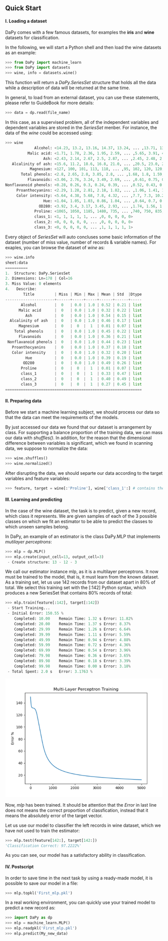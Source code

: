 ## Quick Start
#### Ⅰ. Loading a dataset
DaPy comes with a few famous datasets, for examples the **iris** 
and **wine** datasets for classification.   
  
In the following, we will start a Python shell and then 
load the wine datasets as an example: 
```Python
>>> from DaPy import machine_learn
>>> from DaPy import datasets
>>> wine, info = datasets.wine()
```
This function will return a *DaPy.SeriesSet* structure that holds 
all the data while a description of data will be returned at the 
same time. 
  
In general, to load from an external dataset, you can use these 
statements, please refer to GuideBook for more details:
```Python
>>> data = dp.read(file_name)
```
In this case, as a supervised problem, all of the 
independent variables and dependent variables are stored in the 
*SeriesSet* menber. For instance, the data of the *wine* could be accessed using:
```Python
>>> wine
             Alcohol: <14.23, 13.2, 13.16, 14.37, 13.24, ... ,13.71, 13.4, 13.27, 13.17, 14.13>
          Malic acid: <1.71, 1.78, 2.36, 1.95, 2.59, ... ,5.65, 3.91, 4.28, 2.59, 4.1>
                 Ash: <2.43, 2.14, 2.67, 2.5, 2.87, ... ,2.45, 2.48, 2.26, 2.37, 2.74>
   Alcalinity of ash: <15.6, 11.2, 18.6, 16.8, 21.0, ... ,20.5, 23.0, 20.0, 20.0, 24.5>
           Magnesium: <127, 100, 101, 113, 118, ... ,95, 102, 120, 120, 96>
       Total phenols: <2.8, 2.65, 2.8, 3.85, 2.8, ... ,1.68, 1.8, 1.59, 1.65, 2.05>
          Flavanoids: <3.06, 2.76, 3.24, 3.49, 2.69, ... ,0.61, 0.75, 0.69, 0.68, 0.76>
Nonflavanoid phenols: <0.28, 0.26, 0.3, 0.24, 0.39, ... ,0.52, 0.43, 0.43, 0.53, 0.56>
     Proanthocyanins: <2.29, 1.28, 2.81, 2.18, 1.82, ... ,1.06, 1.41, 1.35, 1.46, 1.35>
     Color intensity: <5.64, 4.38, 5.68, 7.8, 4.32, ... ,7.7, 7.3, 10.2, 9.3, 9.2>
                 Hue: <1.04, 1.05, 1.03, 0.86, 1.04, ... ,0.64, 0.7, 0.59, 0.6, 0.61>
               OD280: <3.92, 3.4, 3.17, 3.45, 2.93, ... ,1.74, 1.56, 1.56, 1.62, 1.6>
             Proline: <1065, 1050, 1185, 1480, 735, ... ,740, 750, 835, 840, 560>
             class_1: <1, 1, 1, 1, 1, ... ,0, 0, 0, 0, 0>
             class_2: <0, 0, 0, 0, 0, ... ,0, 0, 0, 0, 0>
             class_3: <0, 0, 0, 0, 0, ... ,1, 1, 1, 1, 1>
```
Every object of *SeriesSet* will auto concluses some basic information of the 
dataset (number of miss value, number of records & variable names). For exaples, 
you can browse the dataset of *wine* as:
```Python
>>> wine.info
sheet:data
==========
1.  Structure: DaPy.SeriesSet
2. Dimensions: Ln=178 | Col=16
3. Miss Value: 0 elements
4.   Describe: 
        Title         | Miss | Min | Max | Mean | Std  |Dtype
----------------------+------+-----+-----+------+------+-----
       Alcohol        |  0   | 0.0 | 1.0 | 0.52 | 0.21 | list
      Malic acid      |  0   | 0.0 | 1.0 | 0.32 | 0.22 | list
         Ash          |  0   | 0.0 | 1.0 | 0.54 | 0.15 | list
  Alcalinity of ash   |  0   | 0.0 | 1.0 | 0.46 | 0.17 | list
      Magnesium       |  0   |  0  |  1  | 0.01 | 0.07 | list
    Total phenols     |  0   | 0.0 | 1.0 | 0.45 | 0.22 | list
      Flavanoids      |  0   | 0.0 | 1.0 | 0.36 | 0.21 | list
 Nonflavanoid phenols |  0   | 0.0 | 1.0 | 0.44 | 0.23 | list
   Proanthocyanins    |  0   | 0.0 | 1.0 | 0.37 | 0.18 | list
   Color intensity    |  0   | 0.0 | 1.0 | 0.32 | 0.20 | list
         Hue          |  0   | 0.0 | 1.0 | 0.39 | 0.19 | list
        OD280         |  0   | 0.0 | 1.0 | 0.49 | 0.26 | list
       Proline        |  0   |  0  |  1  | 0.01 | 0.07 | list
       class_1        |  0   |  0  |  1  | 0.33 | 0.47 | list
       class_2        |  0   |  0  |  1  | 0.40 | 0.49 | list
       class_3        |  0   |  0  |  1  | 0.27 | 0.45 | list
=============================================================
```
#### Ⅱ. Preparing data
Before we start a machine learning subject, we should process our 
data so that the data can meet the requirements of the models.   
  
By just accessed our data we found that our dataset is arrangement 
by class. For supporting a balance proportion of the training data, we can 
mass our data with *shuffles()*. In addition, for the reason that 
the dimensional difference between variables is significant, which 
we found in scanning data, we suppose to normalize the data:
```Python
>>> wine.shuffles()
>>> wine.normalized()
```
After disrupting the data, we should separte our data according to the 
target variables and feature variables: 
```Python
>>> feature, target = wine[:'Proline'], wine['class_1':] # contains the target
```
#### Ⅲ. Learning and predicting
In the case of the wine dataset, the task is to predict, given a new record, 
which class it represents. We are given samples of each of the 3 possible classes on 
which we fit an estimator to be able to predict the classes to which unseen samples belong.  
  
In DaPy, an example of an estimator is the class DaPy.MLP that 
implements *mutilayer perceptrons*: 
```Python
>>> mlp = dp.MLP()
>>> mlp.create(input_cell=13, output_cell=3)
 - Create structure: 13 - 12 - 3
```
We call our estimator instance mlp, as it is a multilayer perceptrons. 
It now must be trained to the model, that is, it must learn from the 
known dataset. As a training set, let us use 142 records from our 
dataset apart in 80% of total. We select this training set with the
[:142] Python syntax, which produces a new SeriesSet that contains 
80% records of total:  
```Python
>>> mlp.train(feature[:142], target[:142])
 - Start Training...
 - Initial Error: 150.55 %
    Completed: 10.00 	Remain Time: 1.32 s	Error: 11.82%
    Completed: 20.00 	Remain Time: 1.37 s	Error: 8.37%
    Completed: 29.99 	Remain Time: 1.26 s	Error: 6.64%
    Completed: 39.99 	Remain Time: 1.11 s	Error: 5.59%
    Completed: 49.99 	Remain Time: 0.94 s	Error: 4.88%
    Completed: 59.99 	Remain Time: 0.72 s	Error: 4.36%
    Completed: 69.99 	Remain Time: 0.54 s	Error: 3.96%
    Completed: 79.98 	Remain Time: 0.36 s	Error: 3.65%
    Completed: 89.98 	Remain Time: 0.18 s	Error: 3.39%
    Completed: 99.98 	Remain Time: 0.00 s	Error: 3.18%
 - Total Spent: 2.0 s	Error: 3.1763 %
```
   ![Page Not Found](https://github.com/JacksonWuxs/DaPy/blob/master/doc/material/QuickStartResult.png 'Result of Training')  
  
Now, *mlp* has been trained. It should be attention that the *Error* 
in last line does not means the correct proportion of classfication, 
instead that it means the absolutely error of the target vector.  
  
Let us use our model to classifier the left records in wine dataset, 
which we have not used to train the estimator:
```Python
>>> mlp.test(feature[142:], target[142:])
'Classification Correct: 97.2222%'
```
As you can see, our model has a satisfactory ability in classification. 
#### Ⅳ. Postscript
In order to save time in the next task by using a ready-made model, 
it is possible to save our model in a file:
```Python
>>> mlp.topkl('First_mlp.pkl')
```
In a real working environment, you can quickly use your trained 
model to predict a new record as:
```Python
>>> import DaPy as dp
>>> mlp = machine_learn.MLP()
>>> mlp.readpkl('First_mlp.pkl')
>>> mlp.predict(My_new_data)
```
